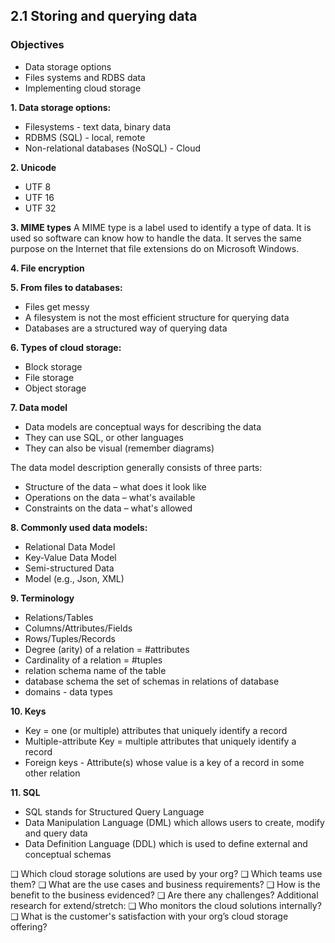 ## 2.1 Storing and querying data

### Objectives
- Data storage options
- Files systems and RDBS data
- Implementing cloud storage

**1. Data storage options:**
- Filesystems - text data, binary data
- RDBMS (SQL) - local, remote
- Non-relational databases (NoSQL) - Cloud

**2. Unicode**
- UTF 8
- UTF 16
- UTF 32

**3. MIME types**
A MIME type is a label used to identify a type of data. It is used so software can
know how to handle the data. It serves the same purpose on the Internet that
file extensions do on Microsoft Windows.

**4. File encryption**

**5. From files to databases:**
- Files get messy
- A filesystem is not the most efficient structure for querying data
- Databases are a structured way of querying data

**6. Types of cloud storage:**
- Block storage
- File storage
- Object storage

**7. Data model**
- Data models are conceptual ways for describing the data
- They can use SQL, or other languages
- They can also be visual (remember diagrams)

The data model description generally consists of three parts:
- Structure of the data – what does it look like
- Operations on the data – what's available
- Constraints on the data – what's allowed

**8. Commonly used data models:**
- Relational Data Model
- Key-Value Data Model
- Semi-structured Data
- Model (e.g., Json, XML)

**9. Terminology**
- Relations/Tables
- Columns/Attributes/Fields
- Rows/Tuples/Records
- Degree (arity) of a relation = #attributes
- Cardinality of a relation = #tuples
- relation schema name of the table
- database schema the set of schemas in relations of database
- domains - data types

**10. Keys**
- Key = one (or multiple) attributes that uniquely identify a record
- Multiple-attribute Key = multiple attributes that uniquely identify a record
- Foreign keys - Attribute(s) whose value is a key of a record in some other relation

**11. SQL**
- SQL stands for Structured Query Language
- Data Manipulation Language (DML) which allows users to create, modify and
query data
- Data Definition Language (DDL) which is used to define external and
conceptual schemas

❑ Which cloud storage solutions are used by your org?
❑ Which teams use them?
❑ What are the use cases and business requirements?
❑ How is the benefit to the business evidenced?
❑ Are there any challenges?
Additional research for extend/stretch:
❑ Who monitors the cloud solutions internally?
❑ What is the customer's satisfaction with your org’s cloud
storage offering?

